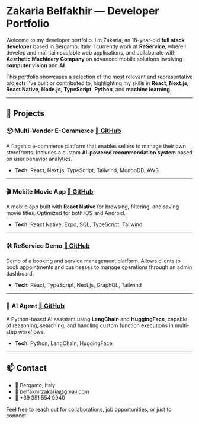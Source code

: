 # Zakaria Belfakhir — Developer Portfolio

Welcome to my developer portfolio. I’m Zakaria, an 18-year-old **full stack developer** based in Bergamo, Italy. I currently work at **ReService**, where I develop and maintain scalable web applications, and collaborate with **Aesthetic Machinery Company** on advanced mobile solutions involving **computer vision** and **AI**.

This portfolio showcases a selection of the most relevant and representative projects I've built or contributed to, highlighting my skills in **React**, **Next.js**, **React Native**, **Node.js**, **TypeScript**, **Python**, and **machine learning**.

---

## 🚀 Projects

### 📦 Multi-Vendor E-Commerce [🔗 GitHub](https://github.com/ZakDeveloperAI/eshop)
A flagship e-commerce platform that enables sellers to manage their own storefronts. Includes a custom **AI-powered recommendation system** based on user behavior analytics.
- **Tech**: React, Next.js, TypeScript, Tailwind, MongoDB, AWS

---

### 🎬 Mobile Movie App [🔗 GitHub](https://github.com/ZakDeveloperAI/React-Native-Mobile-Movie-App)
A mobile app built with **React Native** for browsing, filtering, and saving movie titles. Optimized for both iOS and Android.
- **Tech**: React Native, Expo, SQL, TypeScript, Tailwind

---

### 🛠️ ReService Demo [🔗 GitHub](https://github.com/ZakDeveloperAI/Reservice)
Demo of a booking and service management platform. Allows clients to book appointments and businesses to manage operations through an admin dashboard.
- **Tech**: React, TypeScript, Next.js, GraphQL, Tailwind

---

### 🤖 AI Agent [🔗 GitHub](https://github.com/ZakDeveloperAI/AI_Agent_From_Scratch)
A Python-based AI assistant using **LangChain** and **HuggingFace**, capable of reasoning, searching, and handling custom function executions in multi-step workflows.
- **Tech**: Python, LangChain, HuggingFace

---

## 📫 Contact

- 📍 Bergamo, Italy  
- 📧 belfakhirzakaria@gmail.com  
- 📱 +39 351 554 9940  

Feel free to reach out for collaborations, job opportunities, or just to connect.
